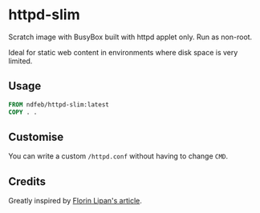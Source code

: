 # httpd-slim

Scratch image with BusyBox built with httpd applet only. Run as non-root.

Ideal for static web content in environments where disk space is very limited.

## Usage

```Dockerfile
FROM ndfeb/httpd-slim:latest
COPY . .
```

## Customise

You can write a custom `/httpd.conf` without having to change `CMD`.

## Credits

Greatly inspired by [Florin Lipan's article](https://lipanski.com/posts/smallest-docker-image-static-website).
